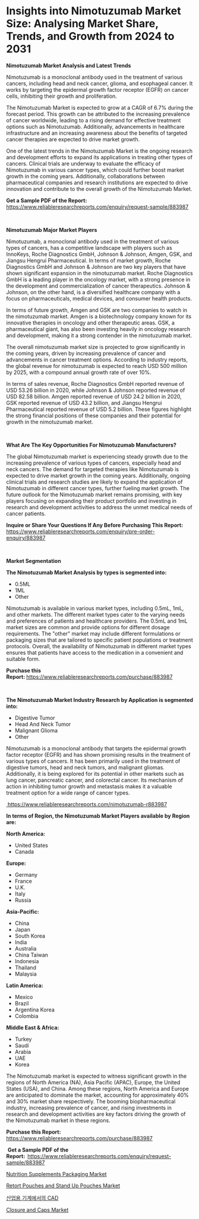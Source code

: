 <p><h1>Insights into Nimotuzumab Market Size: Analysing Market Share, Trends, and Growth from 2024 to 2031</h1></p><p><strong>Nimotuzumab Market Analysis and Latest Trends</strong></p>
<p><p>Nimotuzumab is a monoclonal antibody used in the treatment of various cancers, including head and neck cancer, glioma, and esophageal cancer. It works by targeting the epidermal growth factor receptor (EGFR) on cancer cells, inhibiting their growth and proliferation.</p><p>The Nimotuzumab Market is expected to grow at a CAGR of 6.7% during the forecast period. This growth can be attributed to the increasing prevalence of cancer worldwide, leading to a rising demand for effective treatment options such as Nimotuzumab. Additionally, advancements in healthcare infrastructure and an increasing awareness about the benefits of targeted cancer therapies are expected to drive market growth.</p><p>One of the latest trends in the Nimotuzumab Market is the ongoing research and development efforts to expand its applications in treating other types of cancers. Clinical trials are underway to evaluate the efficacy of Nimotuzumab in various cancer types, which could further boost market growth in the coming years. Additionally, collaborations between pharmaceutical companies and research institutions are expected to drive innovation and contribute to the overall growth of the Nimotuzumab Market.</p></p>
<p><strong>Get a Sample PDF of the Report:&nbsp;</strong> <a href="https://www.reliableresearchreports.com/enquiry/request-sample/883987">https://www.reliableresearchreports.com/enquiry/request-sample/883987</a></p>
<p>&nbsp;</p>
<p><strong>Nimotuzumab Major Market Players</strong></p>
<p><p>Nimotuzumab, a monoclonal antibody used in the treatment of various types of cancers, has a competitive landscape with players such as InnoKeys, Roche Diagnostics GmbH, Johnson & Johnson, Amgen, GSK, and Jiangsu Hengrui Pharmaceutical. In terms of market growth, Roche Diagnostics GmbH and Johnson & Johnson are two key players that have shown significant expansion in the nimotuzumab market. Roche Diagnostics GmbH is a leading player in the oncology market, with a strong presence in the development and commercialization of cancer therapeutics. Johnson & Johnson, on the other hand, is a diversified healthcare company with a focus on pharmaceuticals, medical devices, and consumer health products.</p><p>In terms of future growth, Amgen and GSK are two companies to watch in the nimotuzumab market. Amgen is a biotechnology company known for its innovative therapies in oncology and other therapeutic areas. GSK, a pharmaceutical giant, has also been investing heavily in oncology research and development, making it a strong contender in the nimotuzumab market.</p><p>The overall nimotuzumab market size is projected to grow significantly in the coming years, driven by increasing prevalence of cancer and advancements in cancer treatment options. According to industry reports, the global revenue for nimotuzumab is expected to reach USD 500 million by 2025, with a compound annual growth rate of over 10%.</p><p>In terms of sales revenue, Roche Diagnostics GmbH reported revenue of USD 53.26 billion in 2020, while Johnson & Johnson reported revenue of USD 82.58 billion. Amgen reported revenue of USD 24.2 billion in 2020, GSK reported revenue of USD 43.2 billion, and Jiangsu Hengrui Pharmaceutical reported revenue of USD 5.2 billion. These figures highlight the strong financial positions of these companies and their potential for growth in the nimotuzumab market.</p></p>
<p>&nbsp;</p>
<p><strong>What Are The Key Opportunities For Nimotuzumab Manufacturers?</strong></p>
<p><p>The global Nimotuzumab market is experiencing steady growth due to the increasing prevalence of various types of cancers, especially head and neck cancers. The demand for targeted therapies like Nimotuzumab is expected to drive market growth in the coming years. Additionally, ongoing clinical trials and research studies are likely to expand the application of Nimotuzumab in different cancer types, further fueling market growth. The future outlook for the Nimotuzumab market remains promising, with key players focusing on expanding their product portfolio and investing in research and development activities to address the unmet medical needs of cancer patients.</p></p>
<p><strong>Inquire or Share Your Questions If Any Before Purchasing This Report:</strong> <a href="https://www.reliableresearchreports.com/enquiry/pre-order-enquiry/883987">https://www.reliableresearchreports.com/enquiry/pre-order-enquiry/883987</a></p>
<p>&nbsp;</p>
<p><strong>Market Segmentation</strong></p>
<p><strong>The Nimotuzumab Market Analysis by types is segmented into:</strong></p>
<p><ul><li>0.5ML</li><li>1ML</li><li>Other</li></ul></p>
<p><p>Nimotuzumab is available in various market types, including 0.5mL, 1mL, and other markets. The different market types cater to the varying needs and preferences of patients and healthcare providers. The 0.5mL and 1mL market sizes are common and provide options for different dosage requirements. The "other" market may include different formulations or packaging sizes that are tailored to specific patient populations or treatment protocols. Overall, the availability of Nimotuzumab in different market types ensures that patients have access to the medication in a convenient and suitable form.</p></p>
<p><strong>Purchase this Report:&nbsp;</strong><a href="https://www.reliableresearchreports.com/purchase/883987">https://www.reliableresearchreports.com/purchase/883987</a></p>
<p>&nbsp;</p>
<p><strong>The Nimotuzumab Market Industry Research by Application is segmented into:</strong></p>
<p><ul><li>Digestive Tumor</li><li>Head And Neck Tumor</li><li>Malignant Glioma</li><li>Other</li></ul></p>
<p><p>Nimotuzumab is a monoclonal antibody that targets the epidermal growth factor receptor (EGFR) and has shown promising results in the treatment of various types of cancers. It has been primarily used in the treatment of digestive tumors, head and neck tumors, and malignant gliomas. Additionally, it is being explored for its potential in other markets such as lung cancer, pancreatic cancer, and colorectal cancer. Its mechanism of action in inhibiting tumor growth and metastasis makes it a valuable treatment option for a wide range of cancer types.</p></p>
<p><a href="https://www.reliableresearchreports.com/nimotuzumab-r883987">&nbsp;https://www.reliableresearchreports.com/nimotuzumab-r883987</a></p>
<p><strong>In terms of Region, the Nimotuzumab Market Players available by Region are:</strong></p>
<p>
    <p> <strong> North America: </strong>
        <ul>
            <li>United States</li>
            <li>Canada</li>
        </ul>
        </p> 
    <p> <strong> Europe: </strong>
        <ul>
            <li>Germany</li>
            <li>France</li>
            <li>U.K.</li>
            <li>Italy</li>
            <li>Russia</li>
        </ul>
        </p> 
    <p> <strong> Asia-Pacific: </strong>
        <ul>
            <li>China</li>
            <li>Japan</li>
            <li>South Korea</li>
            <li>India</li>
            <li>Australia</li>
            <li>China Taiwan</li>
            <li>Indonesia</li>
            <li>Thailand</li>
            <li>Malaysia</li>
        </ul>
        </p> 
    <p> <strong> Latin America: </strong>
        <ul>
            <li>Mexico</li>
            <li>Brazil</li>
            <li>Argentina Korea</li>
            <li>Colombia</li>
        </ul>
        </p> 
    <p> <strong> Middle East & Africa: </strong>
        <ul>
            <li>Turkey</li>
            <li>Saudi</li>
            <li>Arabia</li>
            <li>UAE</li>
            <li>Korea</li>
        </ul>
    </p>
    </p>
<p><p>The Nimotuzumab market is expected to witness significant growth in the regions of North America (NA), Asia Pacific (APAC), Europe, the United States (USA), and China. Among these regions, North America and Europe are anticipated to dominate the market, accounting for approximately 40% and 30% market share respectively. The booming biopharmaceutical industry, increasing prevalence of cancer, and rising investments in research and development activities are key factors driving the growth of the Nimotuzumab market in these regions.</p></p>
<p><strong>Purchase this Report: </strong><a href="https://www.reliableresearchreports.com/purchase/883987">https://www.reliableresearchreports.com/purchase/883987</a></p>
<p>&nbsp;<strong>Get a Sample PDF of the Report:&nbsp;&nbsp;</strong><a href="https://www.reliableresearchreports.com/enquiry/request-sample/883987">https://www.reliableresearchreports.com/enquiry/request-sample/883987</a></p>
<p><strong></strong></p>
<p><p><a href="https://github.com/sowravmitra0/Market-Research-Report-List-1/blob/main/nutrition-supplements-packaging-market.md">Nutrition Supplements Packaging Market</a></p><p><a href="https://github.com/AdrianaPaucek2023/Market-Research-Report-List-2/blob/main/retort-pouches-and-stand-up-pouches-market.md">Retort Pouches and Stand Up Pouches Market</a></p><p><a href="https://github.com/nigaleamar09/Market-Research-Report-List-2/blob/main/642465083937.md">산업용 기계에서의 CAD</a></p><p><a href="https://github.com/maesanjaya8/Market-Research-Report-List-1/blob/main/closure-and-caps-market.md">Closure and Caps Market</a></p></p>